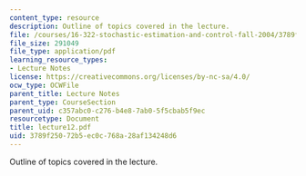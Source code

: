 ```yaml
---
content_type: resource
description: Outline of topics covered in the lecture.
file: /courses/16-322-stochastic-estimation-and-control-fall-2004/3789f25072b5ec0c768a28af134248d6_lecture12.pdf
file_size: 291049
file_type: application/pdf
learning_resource_types:
- Lecture Notes
license: https://creativecommons.org/licenses/by-nc-sa/4.0/
ocw_type: OCWFile
parent_title: Lecture Notes
parent_type: CourseSection
parent_uid: c357abc0-c276-b4e8-7ab0-5f5cbab5f9ec
resourcetype: Document
title: lecture12.pdf
uid: 3789f250-72b5-ec0c-768a-28af134248d6
---
```

Outline of topics covered in the lecture.